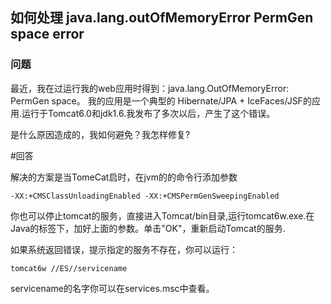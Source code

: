## 如何处理 java.lang.outOfMemoryError PermGen space error

### 问题

最近，我在过运行我的web应用时得到：java.lang.OutOfMemoryError: PermGen space。
我的应用是一个典型的 Hibernate/JPA + IceFaces/JSF的应用.运行于Tomcat6.0和jdk1.6.我发布了多次以后，产生了这个错误。

是什么原因造成的，我如何避免？我怎样修复?


#回答


解决的方案是当TomeCat启时，在jvm的的命令行添加参数

	-XX:+CMSClassUnloadingEnabled -XX:+CMSPermGenSweepingEnabled


你也可以停止tomcat的服务，直接进入Tomcat/bin目录,运行tomcat6w.exe.在Java的标签下，加好上面的参数。单击"OK"，重新启动Tomcat的服务.


如果系统返回错误，提示指定的服务不存在，你可以运行：
	
	tomcat6w //ES//servicename

servicename的名字你可以在services.msc中查看。

 